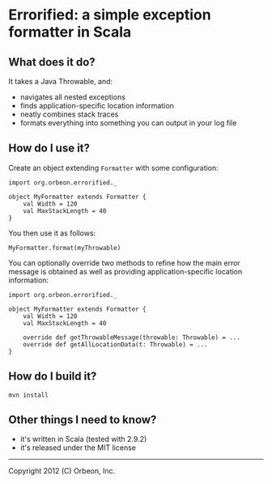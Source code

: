 Errorified: a simple exception formatter in Scala
=================================================

What does it do?
----------------

It takes a Java Throwable, and:

- navigates all nested exceptions
- finds application-specific location information
- neatly combines stack traces
- formats everything into something you can output in your log file

How do I use it?
----------------

Create an object extending `Formatter` with some configuration:

    import org.orbeon.errorified._

    object MyFormatter extends Formatter {
        val Width = 120
        val MaxStackLength = 40
    }

You then use it as follows:

    MyFormatter.format(myThrowable)

You can optionally override two methods to refine how the main error message is obtained as well as providing
application-specific location information:

    import org.orbeon.errorified._

    object MyFormatter extends Formatter {
        val Width = 120
        val MaxStackLength = 40

        override def getThrowableMessage(throwable: Throwable) = ...
        override def getAllLocationData(t: Throwable) = ...
    }

How do I build it?
------------------

    mvn install

Other things I need to know?
----------------------------

- it's written in Scala (tested with 2.9.2)
- it's released under the MIT license

---

Copyright 2012 (C) Orbeon, Inc.
